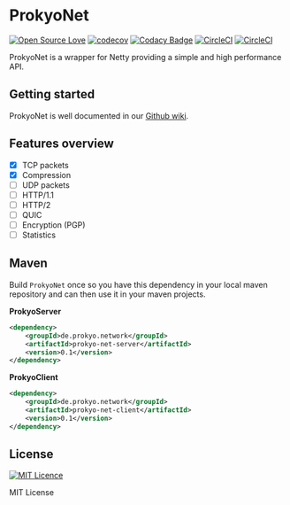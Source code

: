 # ProkyoNet
[![Open Source Love](https://badges.frapsoft.com/os/v2/open-source.svg?v=103)](https://github.com/ellerbrock/open-source-badges/)
[![codecov](https://codecov.io/gh/Prokyo/ProkyoNet/branch/develop/graph/badge.svg)](https://codecov.io/gh/Prokyo/ProkyoNet)
[![Codacy Badge](https://api.codacy.com/project/badge/Grade/8bc600f901f84de1aa4202ddd7a876f0)](https://app.codacy.com/app/Microsamp/ProkyoNet?utm_source=github.com&utm_medium=referral&utm_content=Prokyo/ProkyoNet&utm_campaign=Badge_Grade_Settings)
[![CircleCI](https://circleci.com/gh/Prokyo/ProkyoNet/tree/develop.svg?style=svg)](https://circleci.com/gh/Prokyo/ProkyoNet/tree/develop)
[![CircleCI](https://circleci.com/gh/Prokyo/ProkyoNet/tree/master.svg?style=svg)](https://circleci.com/gh/Prokyo/ProkyoNet/tree/master)

ProkyoNet is a wrapper for Netty providing a simple and high performance API.

## Getting started

ProkyoNet is well documented in our [Github wiki](https://github.com/Prokyo/ProkyoNet/wiki).

## Features overview
- [x]  TCP packets
- [x]  Compression
- [ ]  UDP packets
- [ ]  HTTP/1.1
- [ ]  HTTP/2
- [ ]  QUIC
- [ ]  Encryption (PGP)
- [ ]  Statistics

## Maven

Build `ProkyoNet` once so you have this dependency in your local maven repository and can then use it in your maven projects.

**ProkyoServer**
```xml
<dependency>
	<groupId>de.prokyo.network</groupId>
	<artifactId>prokyo-net-server</artifactId>
	<version>0.1</version>
</dependency>
```

**ProkyoClient**
```xml
<dependency>
	<groupId>de.prokyo.network</groupId>
	<artifactId>prokyo-net-client</artifactId>
	<version>0.1</version>
</dependency>
```

## License
[![MIT Licence](https://badges.frapsoft.com/os/mit/mit.svg?v=103)](https://opensource.org/licenses/mit-license.php)

MIT License
